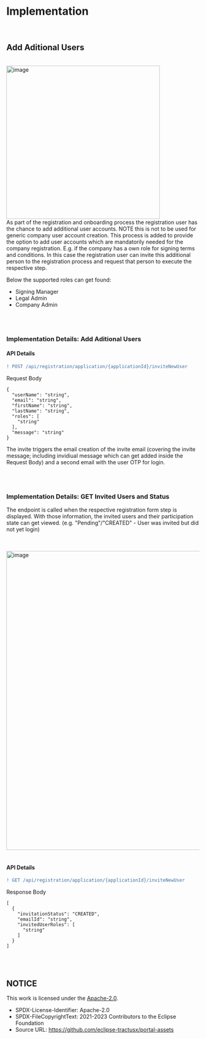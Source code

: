 # Implementation

<br>

## Add Aditional Users

<br>
<img width="400" alt="image" src="https://user-images.githubusercontent.com/94133633/210187937-82a3eb9f-4953-4f3c-8841-cfb16c89f248.png">
<br>
As part of the registration and onboarding process the registration user has the chance to add additional user accounts. NOTE this is not to be used for generic company user account creation. This process is added to provide the option to add user accounts which are mandatorily needed for the company registration. E.g. if the company has a own role for signing terms and conditions. In this case the registration user can invite this additional person to the registration process and request that person to execute the respective step.

Below the supported roles can get found:

- Signing Manager
- Legal Admin
- Company Admin

<br>
<br>

### Implementation Details: Add Aditional Users

#### API Details

```diff
! POST /api/registration/application/{applicationId}/inviteNewUser
```

Request Body

    {
      "userName": "string",
      "email": "string",
      "firstName": "string",
      "lastName": "string",
      "roles": [
        "string"
      ],
      "message": "string"
    }

The invite triggers the email creation of the invite email (covering the invite message; including invidiual message which can get added inside the Request Body) and a second email with the user OTP for login.

<br>
<br>

### Implementation Details: GET Invited Users and Status

The endpoint is called when the respective registration form step is displayed.
With those information, the invited users and their participation state can get viewed.
(e.g. "Pending"/"CREATED" - User was invited but did not yet login)

<br>
<br>
<img width="780" alt="image" src="https://github.com/catenax-ng/tx-portal-assets/assets/94133633/26970fd9-47ff-4a3e-8d49-c84c00745177">
<br>
<br>

#### API Details

```diff
! GET /api/registration/application/{applicationId}/inviteNewUser
```

Response Body

    [
      {
        "invitationStatus": "CREATED",
        "emailId": "string",
        "invitedUserRoles": [
          "string"
        ]
      }
    ]

<br>
<br>

## NOTICE

This work is licensed under the [Apache-2.0](https://www.apache.org/licenses/LICENSE-2.0).

- SPDX-License-Identifier: Apache-2.0
- SPDX-FileCopyrightText: 2021-2023 Contributors to the Eclipse Foundation
- Source URL: https://github.com/eclipse-tractusx/portal-assets
